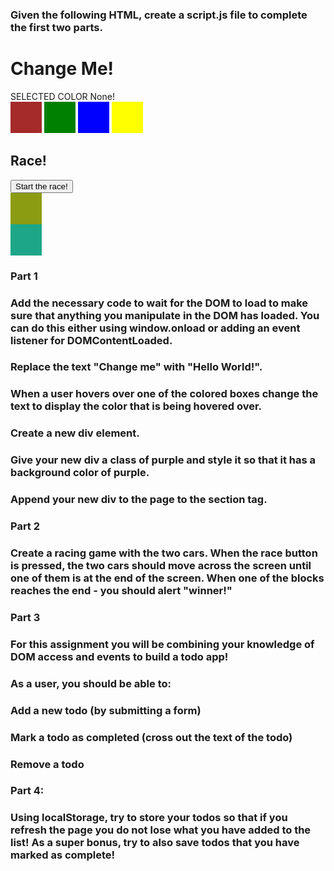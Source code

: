 ### Given the following HTML, create a script.js file to complete the first two parts.

<!DOCTYPE html>
<html lang="en">
<head>
    <meta charset="UTF-8">
    <title>DOM Exercise</title>
    <style>
        div {
          width: 50px;
          height: 50px;
          display: inline-block;
        }
        .brown{
          background-color: brown;
        }
        .green{
          background-color: green;
        }
        .blue{
          background-color: blue;
        }
        .purple{
          background-color: purple;
        }
        .yellow{
          background-color: yellow;
        }
        .car1 {
         background-color: #8C9C12;
        }
        .car2 {
         background-color: #1DA788;
        }
        .car1, .car2 {
            margin-left: 0;
        }
    </style>
</head>
<body>
    <h1 id="change_heading">Change Me!</h1>
    SELECTED COLOR <span class="selected">None!</span>
    <section>
        <div class="brown"></div>
        <div class="green"></div>
        <div class="blue"></div>
        <div class="yellow"></div>
    </section>
    <h2>Race!</h2>
    <button>Start the race!</button>
    <br>
    <div class="car1"></div>
    <br>
    <div class="car2"></div>
    <script src="script.js"></script>
</body>
</html>

### Part 1
### Add the necessary code to wait for the DOM to load to make sure that anything you manipulate in the DOM has loaded. You can do this either using window.onload or adding an event listener for DOMContentLoaded.

### Replace the text "Change me" with "Hello World!".

### When a user hovers over one of the colored boxes change the text to display the color that is being hovered over.

### Create a new div element.

### Give your new div a class of purple and style it so that it has a background color of purple.

### Append your new div to the page to the section tag.

### Part 2
### Create a racing game with the two cars. When the race button is pressed, the two cars should move across the screen until one of them is at the end of the screen. When one of the blocks reaches the end - you should alert "winner!"

### Part 3
### For this assignment you will be combining your knowledge of DOM access and events to build a todo app!

### As a user, you should be able to:

### Add a new todo (by submitting a form)
### Mark a todo as completed (cross out the text of the todo)
### Remove a todo

### Part 4:
### Using localStorage, try to store your todos so that if you refresh the page you do not lose what you have added to the list! As a super bonus, try to also save todos that you have marked as complete!


